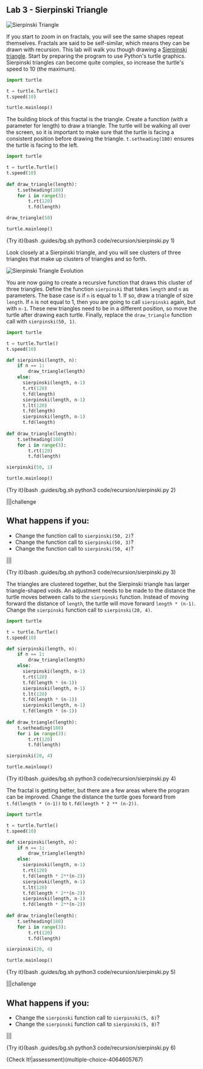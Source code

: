 ## Lab 3 - Sierpinski Triangle

![Sierpinski Triangle](.guides/images/sierpinski_triangle.png)

If you start to zoom in on fractals, you will see the same shapes repeat themselves. Fractals are said to be self-similar, which means they can be drawn with recursion. This lab will walk you though drawing a [Sierpinski triangle](https://en.wikipedia.org/wiki/Sierpi%C5%84ski_triangle). Start by preparing the program to use Python's turtle graphics. Sierpinski triangles can become quite complex, so increase the turtle's speed to 10 (the maximum).

```python
import turtle

t = turtle.Turtle()
t.speed(10)

turtle.mainloop()
```

The building block of this fractal is the triangle. Create a function (with a parameter for length) to draw a triangle. The turtle will be walking all over the screen, so it is important to make sure that the turtle is facing a consistent position before drawing the triangle. `t.setheading(180)` ensures the turtle is facing to the left.

```python
import turtle

t = turtle.Turtle()
t.speed(10)
         
def draw_triangle(length):
    t.setheading(180)      
    for i in range(3):     
        t.rt(120)          
        t.fd(length)

draw_triangle(50)

turtle.mainloop()
```

{Try it}(bash .guides/bg.sh python3 code/recursion/sierpinski.py 1)

Look closely at a Sierpinski triangle, and you will see clusters of three triangles that make up clusters of triangles and so forth.

![Sierpinski Triangle Evolution](.guides/images/Sierpinski_triangle_evolution.png)

You are now going to create a recursive function that draws this cluster of three triangles. Define the function `sierpinski` that takes `length` and `n` as parameters. The base case is if `n` is equal to 1. If so, draw a triangle of size `length`. If `n` is not equal to 1, then you are going to call `sierpinski` again, but with `n-1`. These new triangles need to be in a different position, so move the turtle after drawing each turtle. Finally, replace the `draw_triangle` function call with `sierpinski(50, 1)`.

```python
import turtle

t = turtle.Turtle()
t.speed(10)

def sierpinski(length, n):
    if n == 1:
        draw_triangle(length)
    else:
      sierpinski(length, n-1)
      t.rt(120)
      t.fd(length)
      sierpinski(length, n-1)
      t.lt(120)               
      t.fd(length) 
      sierpinski(length, n-1)
      t.fd(length)  
         
def draw_triangle(length):
    t.setheading(180)      
    for i in range(3):     
        t.rt(120)          
        t.fd(length)

sierpinski(50, 1)

turtle.mainloop()
```

{Try it}(bash .guides/bg.sh python3 code/recursion/sierpinski.py 2)

|||challenge
## What happens if you:
* Change the function call to `sierpinski(50, 2)`?
* Change the function call to `sierpinski(50, 3)`?
* Change the function call to `sierpinski(50, 4)`?

|||

{Try it}(bash .guides/bg.sh python3 code/recursion/sierpinski.py 3)

The triangles are clustered together, but the Sierpinski triangle has larger triangle-shaped voids. An adjustment needs to be made to the distance the turtle moves between calls to the `sierpinski` function. Instead of moving forward the distance of `length`, the turtle will move forward `length * (n-1)`. Change the `sierpinski` function call to `sierpinski(20, 4)`.

```python
import turtle

t = turtle.Turtle()
t.speed(10)

def sierpinski(length, n):
    if n == 1:
        draw_triangle(length)
    else:
      sierpinski(length, n-1)
      t.rt(120)
      t.fd(length * (n-1))
      sierpinski(length, n-1)
      t.lt(120)               
      t.fd(length * (n-1)) 
      sierpinski(length, n-1)
      t.fd(length * (n-1))  
         
def draw_triangle(length):
    t.setheading(180)      
    for i in range(3):     
        t.rt(120)          
        t.fd(length)

sierpinski(20, 4)

turtle.mainloop()
```

{Try it}(bash .guides/bg.sh python3 code/recursion/sierpinski.py 4)

The fractal is getting better, but there are a few areas where the program can be improved. Change the distance the turtle goes forward from `t.fd(length * (n-1))` to `t.fd(length * 2 ** (n-2))`.

```python
import turtle

t = turtle.Turtle()
t.speed(10)

def sierpinski(length, n):
    if n == 1:
        draw_triangle(length)
    else:
      sierpinski(length, n-1)
      t.rt(120)
      t.fd(length * 2**(n-2))
      sierpinski(length, n-1)
      t.lt(120)               
      t.fd(length * 2**(n-2)) 
      sierpinski(length, n-1)
      t.fd(length * 2**(n-2))  
         
def draw_triangle(length):
    t.setheading(180)      
    for i in range(3):     
        t.rt(120)          
        t.fd(length)

sierpinski(20, 4)

turtle.mainloop()
```

{Try it}(bash .guides/bg.sh python3 code/recursion/sierpinski.py 5)

|||challenge
## What happens if you:
* Change the `sierpinski` function call to `sierpinski(5, 6)`?
* Change the `sierpinski` function call to `sierpinski(5, 8)`?

|||

{Try it}(bash .guides/bg.sh python3 code/recursion/sierpinski.py 6)

{Check It!|assessment}(multiple-choice-4064605767)
